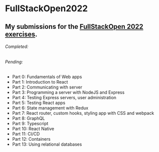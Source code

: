 # FullStackOpen2022
## My submissions for the [FullStackOpen 2022 exercises](https://fullstackopen.com/en/#course-contents).
###### Completed:


###### Pending:
- Part 0: Fundamentals of Web apps 
- Part 1: Introduction to React 
- Part 2: Communicating with server
- Part 3: Programming a server with NodeJS and Express 
- Part 4: Testing Express servers, user administration
- Part 5: Testing React apps
- Part 6: State management with Redux
- Part 7: React router, custom hooks, styling app with CSS and webpack
- Part 8: GraphQL 
- Part 9: Typescript
- Part 10: React Native
- Part 11: CI/CD
- Part 12: Containers
- Part 13: Using relational databases
